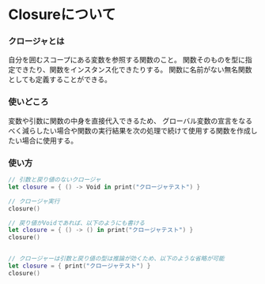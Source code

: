 # Closureについて
### クロージャとは
自分を囲むスコープにある変数を参照する関数のこと。
関数そのものを型に指定できたり、関数をインスタンス化できたりする。
関数に名前がない無名関数としても定義することができる。

### 使いどころ
変数や引数に関数の中身を直接代入できるため、
グローバル変数の宣言をなるべく減らしたい場合や関数の実行結果を次の処理で続けて使用する関数を作成したい場合に使用する。

### 使い方

```swift
// 引数と戻り値のないクロージャ
let closure = { () -> Void in print("クロージャテスト") }

// クロージャ実行
closure()

// 戻り値がVoidであれば、以下のようにも書ける
let closure = { () -> () in print("クロージャテスト") }
closure()


// クロージャーは引数と戻り値の型は推論が効くため、以下のような省略が可能
let closure = { print("クロージャテスト") }
closure()
```